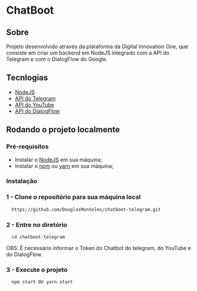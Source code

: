 # ChatBoot 

## Sobre
<p>
  Projeto desenvolvido através da plataforma da Digital Innovation One, que consiste em criar um 
  backend em NodeJS integrado com a API do Telegram e com o DialogFlow do Google.
</p>

## Tecnlogias
<ul>
  <li>
    <a href="https://nodejs.org/en/">NodeJS</a>
  </li>
  
  <li>
    <a href="https://core.telegram.org/">API do Telegram</a>
  </li>
  
  <li>
    <a href="https://developers.google.com/youtube/v3/quickstart/nodejs">API do YouTube</a>
  </li>
  
  <li>
    <a href="https://dialogflow.cloud.google.com/#/getStarted">API do DialogFlow</a>
  </li>
</ul>

## Rodando o projeto localmente

### Pré-requisitos 
<ul>
  <li>
    Instalar o <a href="https://nodejs.org/en/">NodeJS</a> em sua máquina;
  </li>
  
  <li>
    Instalar o <a href="https://www.npmjs.com/">npm</a> ou <a href="https://classic.yarnpkg.com/pt-BR/docs/install/#debian-stable">yarn</a> em sua máquina;
  </li>
</ul>

### Instalação

### 1 - Clone o repositório para sua máquina local
```bash
  https://github.com/DouglasMonteles/chatboot-telegram.git
```

### 2 - Entre no diretório
```
  cd chatboot-telegram
```
<p styles="background: red; color: #fff">
  OBS: É necessário informar o Token do Chatbot do telegram, do YouTube e do DialogFlow. 
</p>

### 3 - Execute o projeto 
```
  npm start OU yarn start
```
